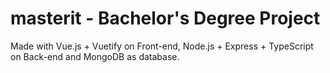 # masterit - Bachelor's Degree Project

Made with Vue.js + Vuetify on Front-end, Node.js + Express + TypeScript on Back-end and MongoDB as database.
